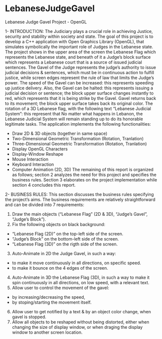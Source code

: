 # LebaneseJudgeGavel
Lebanese Judge Gavel Project - OpenGL

1- INTRODUCTION:
The Judiciary plays a crucial role in achieving Justice, security and stability within society and state.
The goal of this project is to develop a C++ application with Open Graphics Library (OpenGL), that simulates symbolically the important role of Judges in the Lebanese state.
The project shows in the upper area of the screen the Lebanese Flag which represents the Lebanese state, and beneath of it a Judge’s block surface which represents a Lebanese court that is a source of issued judicial sentences.
The Gavel of the Judge represents the judge’s authority to issue judicial decisions & sentences, which must be in continuous action to fulfill justice, while screen edges represent the rule of law that limits the Judge’s power. The speed of the Gavel can be increased: this represents speeding up justice delivery. Also, the Gavel can be halted: this represents issuing a judicial decision or sentence; the block upper surface changes instantly to red, which represents that it is being strike by the Gavel.
Gavel returns back to its movement; the block upper surface takes back its original color.
The rotation of a 3D Lebanese flag, with the following text “Lebanese Judicial System”: this represent that No matter what happens in Lebanon, the Lebanese Judicial System will remain standing up to do its honorable legitimate tasks.
The application implements the following functionalities:
-	Draw 2D & 3D objects (together in same space) 
-	Two-Dimensional Geometric Transformation (Rotation, Tranlation)
- Three-Dimensional Geometric Transformation (Rotation, Tranlation)
-	Display OpenGL Characters
-	Display-Window Reshape
-	Mouse Interaction
-	Keyboard Interaction
-	Computer Animation (2D, 3D)
The remaining of this report is organized as follows; section 2 analyzes the need for this project and specifies the business rules. Section 3 elaborates on the project implementation while section 4 concludes this report.


2- BUSINESS RULES:
This section discusses the business rules specifying the project’s aims. The business requirements are relatively straightforward and can be divided into 7 requirements:
1.	Draw the main objects (“Lebanese Flag” (2D & 3D), “Judge’s Gavel”, “Judge’s Block”).
2.	Fix the following objects on black background:
-	“Lebanese Flag (2D)” on the top-left side of the screen.
-	“Judge’s Block” on the bottom-left side of the screen.
-	“Lebanese Flag (3D)” on the rigth side of the screen.
3.	Auto-Animate in 2D the Judge Gavel, in such a way: 
-	to make it move continuously in all directions, on specific speed.
-	to make it bounce on the 4 edges of the screen.
4.	Auto-Animate in 3D the Lebanese Flag (3D), in such a way to make it spin continuously in all directions, on low speed, with a relevant text.
5.	Allow user to control the movement of the gavel: 
-	by increasing/decreasing the speed,
-	by stoping/starting the movement itself.
6.	Allow user to get notified by a text & by an object color change, when gavel is stopped.
7.	Allow all objects to be reshaped without being distorted, either when changing the size of display window, or when draging the display window to another screen location.

